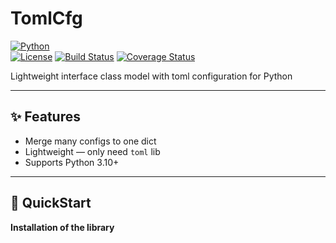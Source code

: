 # TomlCfg


[![Python](https://img.shields.io/badge/python-3.10%2B-blue)](https://python.org)  
[![License](https://img.shields.io/github/license/Olezhich/TomlCfg )](https://github.com/Olezhich/TomlCfg/blob/main/LICENSE )
[![Build Status](https://github.com/Olezhich/TomlCfg/workflows/Run%20Tests%20on%20PR/badge.svg )](https://github.com/Olezhich/TomlCfg/actions )
[![Coverage Status](https://coveralls.io/repos/github/Olezhich/TomlCfg/badge.svg?branch=dev)](https://coveralls.io/github/Olezhich/TomlCfg?branch=dev)

Lightweight interface class model with toml configuration for Python

---

## ✨ Features

- Merge many configs to one dict
- Lightweight — only need `toml` lib
- Supports Python 3.10+

---

## 🚀 QuickStart
**Installation of the library**

